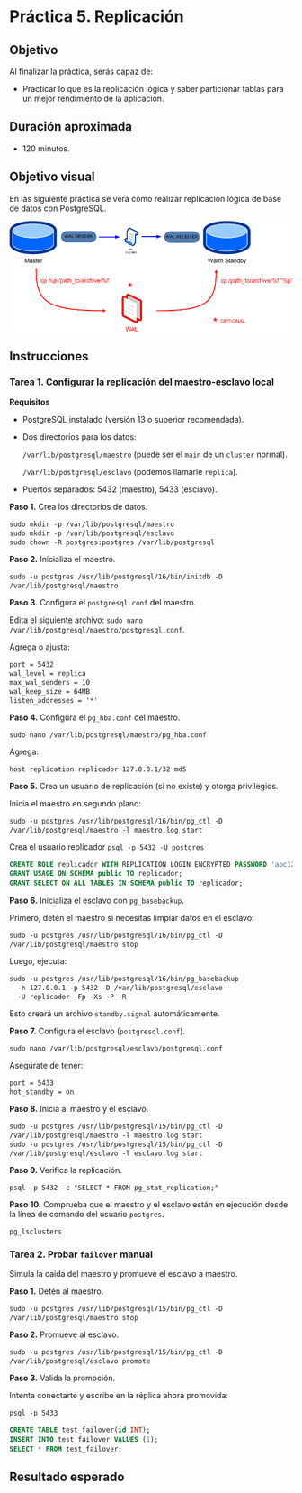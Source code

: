 # Práctica 5. Replicación
## Objetivo
Al finalizar la práctica, serás capaz de:
-  Practicar lo que es la replicación lógica y saber particionar tablas para un mejor rendimiento de la aplicación.

## Duración aproximada
- 120 minutos.

## Objetivo visual
En las siguiente práctica se verá cómo realizar replicación lógica de base de datos con PostgreSQL.

![diagrama5](../images/replicacion.png)

## Instrucciones

### Tarea 1. Configurar la replicación del maestro-esclavo local

**Requisitos**
-	PostgreSQL instalado (versión 13 o superior recomendada).
-	Dos directorios para los datos:

    `/var/lib/postgresql/maestro` (puede ser el `main` de un `cluster` normal).

    `/var/lib/postgresql/esclavo` (podemos llamarle `replica`).
-	Puertos separados: 5432 (maestro), 5433 (esclavo).

**Paso 1.** Crea los directorios de datos.
```
sudo mkdir -p /var/lib/postgresql/maestro
sudo mkdir -p /var/lib/postgresql/esclavo
sudo chown -R postgres:postgres /var/lib/postgresql
```
**Paso 2.** Inicializa el maestro.
```
sudo -u postgres /usr/lib/postgresql/16/bin/initdb -D /var/lib/postgresql/maestro
```

**Paso 3.** Configura el `postgresql.conf` del maestro.

Edita el siguiente archivo: `sudo nano /var/lib/postgresql/maestro/postgresql.conf`.

Agrega o ajusta:
```
port = 5432
wal_level = replica
max_wal_senders = 10
wal_keep_size = 64MB
listen_addresses = '*'
```

**Paso 4.** Configura el `pg_hba.conf` del maestro.

```
sudo nano /var/lib/postgresql/maestro/pg_hba.conf
```


Agrega:

```
host replication replicador 127.0.0.1/32 md5
```

**Paso 5.** Crea un usuario de replicación (si no existe) y otorga privilegios.

Inicia el maestro en segundo plano:
```
sudo -u postgres /usr/lib/postgresql/16/bin/pg_ctl -D /var/lib/postgresql/maestro -l maestro.log start 
```
Crea el usuario replicador `psql -p 5432 -U postgres`

```sql
CREATE ROLE replicador WITH REPLICATION LOGIN ENCRYPTED PASSWORD 'abc123';
GRANT USAGE ON SCHEMA public TO replicador;
GRANT SELECT ON ALL TABLES IN SCHEMA public TO replicador;
```

**Paso 6.** Inicializa el esclavo con `pg_basebackup`.

Primero, detén el maestro si necesitas limpiar datos en el esclavo:
```
sudo -u postgres /usr/lib/postgresql/16/bin/pg_ctl -D /var/lib/postgresql/maestro stop
```
Luego, ejecuta:
```
sudo -u postgres /usr/lib/postgresql/16/bin/pg_basebackup
  -h 127.0.0.1 -p 5432 -D /var/lib/postgresql/esclavo 
  -U replicador -Fp -Xs -P -R
```
Esto creará un archivo `standby.signal` automáticamente.


**Paso 7.** Configura el esclavo (`postgresql.conf`).
```
sudo nano /var/lib/postgresql/esclavo/postgresql.conf
```

Asegúrate de tener:
```
port = 5433
hot_standby = on
```

**Paso 8.** Inicia al maestro y el esclavo.
```
sudo -u postgres /usr/lib/postgresql/15/bin/pg_ctl -D /var/lib/postgresql/maestro -l maestro.log start
sudo -u postgres /usr/lib/postgresql/15/bin/pg_ctl -D /var/lib/postgresql/esclavo -l esclavo.log start
```

**Paso 9.**  Verifica la replicación.
```
psql -p 5432 -c "SELECT * FROM pg_stat_replication;"
```

**Paso 10.** Comprueba que el maestro y el esclavo están en ejecución desde la línea de comando del usuario `postgres`.
```
pg_lsclusters
```

### Tarea 2. Probar `failover` manual
Simula la caída del maestro y promueve el esclavo a maestro.

**Paso 1.** Detén al maestro.
```
sudo -u postgres /usr/lib/postgresql/15/bin/pg_ctl -D /var/lib/postgresql/maestro stop
```

**Paso 2.** Promueve al esclavo.
```
sudo -u postgres /usr/lib/postgresql/15/bin/pg_ctl -D /var/lib/postgresql/esclavo promote
```

**Paso 3.** Valida la promoción.

Intenta conectarte y escribe en la réplica ahora promovida:
```
psql -p 5433
```
```sql
CREATE TABLE test_failover(id INT);
INSERT INTO test_failover VALUES (1);
SELECT * FROM test_failover;
```
## Resultado esperado
